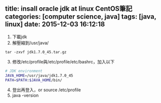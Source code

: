 title: insall oracle jdk at linux CentOS筆記
categories: [computer science, java]
tags: [java, linux]
date: 2015-12-03 16:12:18
---

<!-- more -->
1. 下載jdk
2. 解壓縮到/usr/java/
```
tar -zxvf jdk1.7.0_45.tar.gz
```

3. 修改/etc/profile與/etc/profile/etc/bashrc，加入以下
``` bash
# JDK environment
JAVA_HOME=/usr/java/jdk1.7.0_45
PATH=$PATH:$JAVA_HOME/bin/
```

4. 登出再登入，or source /etc/profile
5. java -version


